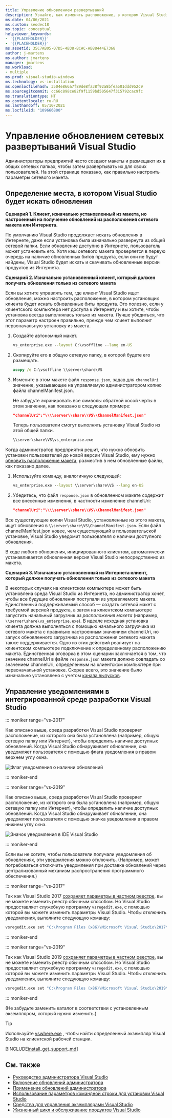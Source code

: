 ```yaml
---
title: Управление обновлением развертываний
description: Узнайте, как изменить расположение, в котором Visual Studio ищет обновления при установке из сети.
ms.date: 04/06/2021
ms.custom: seodec18
ms.topic: conceptual
helpviewer_keywords:
- '{{PLACEHOLDER}}'
- '{{PLACEHOLDER}}'
ms.assetid: 35C7AB05-07D5-4B38-BCAC-AB88444E7368
author: j-martens
ms.author: jmartens
manager: jmartens
ms.workload:
- multiple
ms.prod: visual-studio-windows
ms.technology: vs-installation
ms.openlocfilehash: 3504e866a7f89de8fa38f92a8bfea501ddd952c9
ms.sourcegitcommit: cc66c898ce82f9f1159bd505647f315792cac9fc
ms.translationtype: HT
ms.contentlocale: ru-RU
ms.lasthandoff: 05/10/2021
ms.locfileid: "109666800"
---
```

# <a name="control-updates-to-network-based-visual-studio-deployments"></a>Управление обновлением сетевых развертываний Visual Studio

Администраторы предприятий часто создают макеты и размещают их в общих сетевых папках, чтобы затем развертывать их для своих пользователей. На этой странице показано, как правильно настроить параметры сетевого макета. 

## <a name="controlling-where-visual-studio-looks-for-updates"></a>Определение места, в котором Visual Studio будет искать обновления

**Сценарий 1. Клиент, изначально установленный из макета, но настроенный на получение обновлений из расположения сетевого макета или Интернета.**

По умолчанию Visual Studio продолжает искать обновления в Интернете, даже если установка была изначально развернута из общей сетевой папки. Если обновление доступно в Интернете, пользователь может установить его. Хотя кэш сетевого макета проверяется в первую очередь на наличие обновленных битов продукта, если они не будут найдены, Visual Studio будет искать и скачивать обновленные версии продуктов из Интернета.

**Сценарий 2. Изначально установленный клиент, который должен получать обновления только из сетевого макета**

Если вы хотите управлять тем, где клиент Visual Studio ищет обновления, можно настроить расположение, в котором установщик клиента будет искать обновленные биты продукта. Это полезно, если у клиентского компьютера нет доступа к Интернету и вы хотите, чтобы установка всегда выполнялась только из макета. Лучше убедиться, что этот параметр настроен правильно, прежде чем клиент выполнит первоначальную установку из макета. 

1. Создайте автономный макет.

   ```cmd
   vs_enterprise.exe --layout C:\vsoffline --lang en-US
   ```

2. Скопируйте его в общую сетевую папку, в которой будете его размещать.

   ```cmd
   xcopy /e C:\vsoffline \\server\share\VS
   ```

3. Измените в этом макете файл `response.json`, задав для `channelUri` значение, указывающее на управляемую администратором копию файла channelManifest.json.

   Не забудьте экранировать все символы обратной косой черты в этом значении, как показано в следующем примере:

   ```json
   "channelUri":"\\\\server\\share\\VS\\ChannelManifest.json"
   ```

   Теперь пользователи смогут выполнять установку Visual Studio из этой общей папки.

   ```cmd
   \\server\share\VS\vs_enterprise.exe
   ```

Когда администратор предприятия решит, что нужно обновить установки пользователей до новой версии Visual Studio, ему нужно [обновить расположение макета](update-a-network-installation-of-visual-studio.md), разместив в нем обновленные файлы, как показано далее.

1. Используйте команду, аналогичную следующей:

   ```cmd
   vs_enterprise.exe --layout \\server\share\VS --lang en-US
   ```

2. Убедитесь, что файл `response.json` в обновленном макете содержит все внесенные изменения, в частности изменение channelUri:

   ```json
   "channelUri":"\\\\server\\share\\VS\\ChannelManifest.json"
   ```

Все существующие копии Visual Studio, установленные из этого макета, ищут обновления в `\\server\share\VS\ChannelManifest.json`. Если файл channelManifest.json новее, чем существующий в пользовательской установке, Visual Studio уведомит пользователя о наличии доступного обновления.

В ходе любого обновления, инициированного клиентом, автоматически устанавливается обновленная версия Visual Studio непосредственно из макета.

**Сценарий 3. Изначально установленный из Интернета клиент, который должен получать обновления только из сетевого макета**

В некоторых случаях на клиентском компьютере может быть установлена среда Visual Studio из Интернета, но администратор хочет, чтобы все будущие обновления поступали из управляемого макета. Единственный поддерживаемый способ — создать сетевой макет с требуемой версией продукта, а затем на клиентском компьютере запустить начальный загрузчик _из расположения макета_ (например, `\\server\share\vs_enterprise.exe`). В идеале исходная установка клиента должна выполняться с помощью начального загрузчика из сетевого макета с правильно настроенным значением channelUri, но запуск обновленного загрузчика из расположения сетевого макета также поддерживается. Одно из этих действий реализует на клиентском компьютере подключение к определенному расположению макета. Единственная оговорка в этом сценарии заключается в том, что значение channelUri в файле `response.json` макета должно совпадать со значением channelUri, определенным на клиентском компьютере при первоначальной установке. Скорее всего, это значение было изначально установлено с учетом [канала выпусков](https://aka.ms/vs/16/release/channel). 


## <a name="controlling-notifications-in-the-visual-studio-ide"></a>Управление уведомлениями в интегрированной среде разработки Visual Studio

::: moniker range="vs-2017"

Как описано выше, среда разработки Visual Studio проверяет расположение, из которого она была установлена (например, общую сетевую папку или Интернет), чтобы определить наличие доступных обновлений. Когда Visual Studio обнаруживает обновление, она уведомляет пользователя с помощью флага уведомления в правом верхнем углу окна.

   ![Флаг уведомления о наличии обновлений](media/notification-flag.png)

::: moniker-end

::: moniker range="vs-2019"

Как описано выше, среда разработки Visual Studio проверяет расположение, из которого она была установлена (например, общую сетевую папку или Интернет), чтобы определить наличие доступных обновлений. Когда Visual Studio обнаруживает обновление, она уведомляет пользователя с помощью значка уведомления в правом нижнем углу окна.

   ![Значок уведомления в IDE Visual Studio](media/vs-2019/notification-bar.png "Значок уведомления в IDE Visual Studio")

::: moniker-end

Если вы не хотите, чтобы пользователи получали уведомления об обновлениях, эти уведомления можно отключить. (Например, может потребоваться отключить уведомления при доставке обновлений через централизованный механизм распространения программного обеспечения.)

::: moniker range="vs-2017"

Так как Visual Studio 2017 [сохраняет параметры в частном реестре](tools-for-managing-visual-studio-instances.md#editing-the-registry-for-a-visual-studio-instance), вы не можете изменить реестр обычным способом. Но Visual Studio предоставляет служебную программу `vsregedit.exe`, с помощью которой вы можете изменить параметры Visual Studio. Чтобы отключить уведомления, выполните следующую команду:

```cmd
vsregedit.exe set "C:\Program Files (x86)\Microsoft Visual Studio\2017\Enterprise" HKCU ExtensionManager AutomaticallyCheckForUpdates2Override dword 0
```

::: moniker-end

::: moniker range="vs-2019"

Так как Visual Studio 2019 [сохраняет параметры в частном реестре](tools-for-managing-visual-studio-instances.md#editing-the-registry-for-a-visual-studio-instance), вы не можете изменить реестр обычным способом. Но Visual Studio предоставляет служебную программу `vsregedit.exe`, с помощью которой вы можете изменить параметры Visual Studio. Чтобы отключить уведомления, выполните следующую команду:

```cmd
vsregedit.exe set "C:\Program Files (x86)\Microsoft Visual Studio\2019\Enterprise" HKCU ExtensionManager AutomaticallyCheckForUpdates2Override dword 0
```

::: moniker-end

(Не забудьте заменить каталог в соответствии с установленным экземпляром, который нужно изменить.)

> [!TIP]
> Используйте [vswhere.exe](tools-for-managing-visual-studio-instances.md#detecting-existing-visual-studio-instances) , чтобы найти определенный экземпляр Visual Studio на клиентской рабочей станции.

[!INCLUDE[install_get_support_md](includes/install_get_support_md.md)]

## <a name="see-also"></a>См. также

* [Руководство администратора Visual Studio](visual-studio-administrator-guide.md)
* [Включение обновлений администратора](enabling-administrator-updates.md)
* [Применение обновлений администратора](applying-administrator-updates.md)
* [Использование параметров командной строки для установки Visual Studio](use-command-line-parameters-to-install-visual-studio.md)
* [Средства для управления экземплярами Visual Studio](tools-for-managing-visual-studio-instances.md)
* [Жизненный цикл и обслуживание продуктов Visual Studio](/visualstudio/releases/2019/servicing/)
